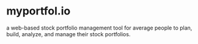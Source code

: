 # myportfol.io
a web-based stock portfolio management tool for average people to plan, build, analyze, and manage their stock portfolios.
